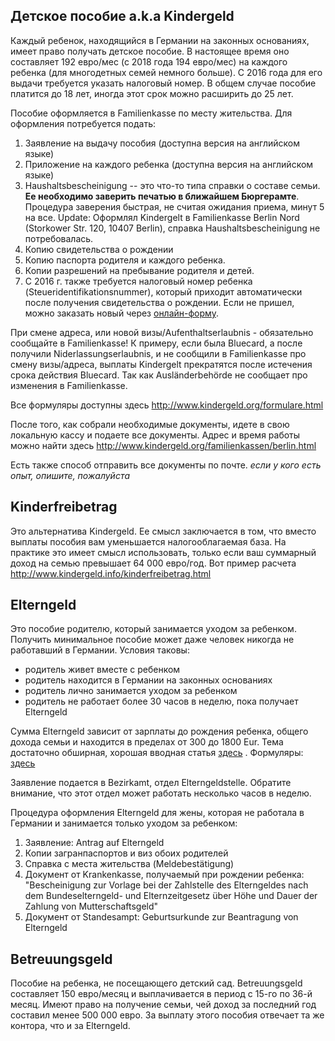 ## Детское пособие a.k.a Kindergeld
Каждый ребенок, находящийся в Германии на законных основаниях, имеет право получать детское пособие. В настоящее время оно составляет 192 евро/мес (с 2018 года 194 евро/мес) на каждого ребенка (для многодетных семей немного больше). C 2016 года для его выдачи требуется указать налоговый номер. В общем случае пособие платится до 18 лет, иногда этот срок можно расширить до 25 лет.

Пособие оформляется в Familienkasse по месту жительства. Для оформления потребуется подать:

1. Заявление на выдачу пособия (доступна версия на английском языке)
1. Приложение на каждого ребенка (доступна версия на английском языке)
1. Haushaltsbescheinigung -- это что-то типа справки о составе семьи. **Ее необходимо заверить печатью в ближайшем Бюргерамте**.
Процедура заверения быстрая, не считая ожидания приема, минут 5 на все.
Update: Оформлял Kindergelt в Familienkasse Berlin Nord (Storkower Str. 120, 10407 Berlin),
        справка Haushaltsbescheinigung не потребовалась.
1. Копию свидетельства о рождении
1. Копию паспорта родителя и каждого ребенка.
1. Копии разрешений на пребывание родителя и детей.
1. С 2016 г. также требуется налоговый номер ребенка (Steueridentifikationsnummer), который приходит автоматически после получения свидетельства о рождении. Если не пришел, можно заказать новый через [онлайн-форму](https://www.bzst.de/DE/Steuern_National/Steueridentifikationsnummer/ID_Eingabeformular/ID_Node.html).

При смене адреса, или новой визы/Aufenthaltserlaubnis - обязательно сообщайте в Familienkasse!
К примеру, если была Bluecard, а после получили Niderlassungserlaubnis,
и не сообщили в Familienkasse про смену визы/адреса, выплаты Kindergelt
прекратятся после истечения срока действия Bluecard.
Так как Ausländerbehörde не сообщает про изменения в Familienkasse.

Все формуляры доступны здесь http://www.kindergeld.org/formulare.html

После того, как собрали необходимые документы, идете в свою локальную кассу и подаете все документы.
Адрес и время работы можно найти здесь http://www.kindergeld.org/familienkassen/berlin.html

Есть также способ отправить все документы по почте. _если у кого есть опыт, опишите, пожалуйста_

## Kinderfreibetrag
Это альтернатива Kindergeld. Еe смысл заключается в том, что вместо выплаты пособия вам уменьшается налогооблагаемая база.
На практике это имеет смысл использовать, только если ваш суммарный доход на семью превышает 64 000 евро/год.
Вот пример расчета http://www.kindergeld.info/kinderfreibetrag.html

## Elterngeld
Это пособие родителю, который занимается уходом за ребенком. Получить минимальное пособие может даже человек никогда не работавший в Германии. Условия таковы:
- родитель живет вместе с ребенком
- родитель находится в Германии на законных основаниях
- родитель лично занимается уходом за ребенком
- родитель не работает более 30 часов в неделю, пока получает Elterngeld

Сумма Elterngeld зависит от зарплаты до рождения ребенка, общего дохода семьи и находится в пределах от 300 до 1800 Eur.
Тема достаточно обширная, хорошая вводная статья [здесь](https://www.howtogermany.com/pages/parental_allowance.html) .
Формуляры: [здесь](https://www.berlin.de/jugendamt-pankow/dienste-und-leistungen/kindschaftsrecht/bundeselterngeld/)

Заявление подается в Bezirkamt, отдел Elterngeldstelle. Обратите внимание, что этот отдел может работать несколько часов в неделю.

Процедура оформления Elterngeld для жены, которая не работала в Германии и занимается только уходом за ребенком:

1. Заявление: Antrag auf Elterngeld
1. Копии загранпаспортов и виз обоих родителей
1. Справка с места жительства (Meldebestätigung)
1. Документ от Krankenkasse, получаемый при рождении ребенка: "Bescheinigung zur Vorlage bei der Zahlstelle des Elterngeldes nach dem Bundeselterngeld- und Elternzeitgesetz über Höhe und Dauer der Zahlung von Mutterschaftsgeld"
1. Документ от Standesampt: Geburtsurkunde zur Beantragung von Elterngeld

## Betreuungsgeld
Пособие на ребенка, не посещающего детский сад. Betreuungsgeld составляет 150 евро/месяц и выплачивается в период с 15-го по 36-й месяц. Имеют право на получение семьи, чей доход за последний год составил менее 500 000 евро. За выплату этого пособия отвечает та же контора, что и за Elterngeld.

